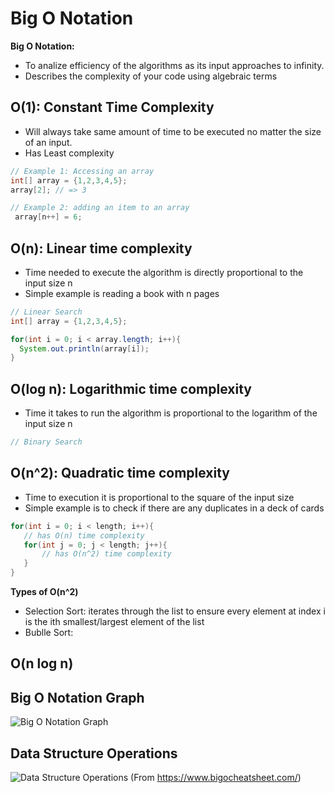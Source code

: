 # Big O Notation

__Big O Notation:__ 
* To analize efficiency of the algorithms as its input approaches to infinity.
* Describes the complexity of your code using algebraic terms

## O(1): Constant Time Complexity
* Will always take same amount of time to be executed no matter the size of an input.
* Has Least complexity

```java
// Example 1: Accessing an array
int[] array = {1,2,3,4,5};
array[2]; // => 3

// Example 2: adding an item to an array
 array[n++] = 6;
```

## O(n): Linear time complexity
* Time needed to execute the algorithm is directly proportional to the input size n
* Simple example is reading a book with n pages

```java
// Linear Search
int[] array = {1,2,3,4,5};

for(int i = 0; i < array.length; i++){
  System.out.println(array[i]);
}
```

## O(log n): Logarithmic time complexity
* Time it takes to run the algorithm is proportional to the logarithm of the input size n

```java
// Binary Search

```

## O(n^2): Quadratic time complexity
 * Time to execution it is proportional to the square of the input size
 * Simple example is to check if there are any duplicates in a deck of cards
 ```java
 for(int i = 0; i < length; i++){
    // has O(n) time complexity
    for(int j = 0; j < length; j++){
        // has O(n^2) time complexity
    }
 }
 ```
 __Types of O(n^2)__
* Selection Sort: iterates through the list to ensure every element at index i is the ith smallest/largest element of the list
* Bublle Sort: 

## O(n log n)


## Big O Notation Graph
![Big O Notation Graph](https://www.geeksforgeeks.org/analysis-algorithms-big-o-analysis/)

## Data Structure Operations
![Data Structure Operations](https://user-images.githubusercontent.com/93812258/184476914-b0c1a7c6-1584-4795-a7a3-0b2ac71fdfdd.png)
(From https://www.bigocheatsheet.com/)
